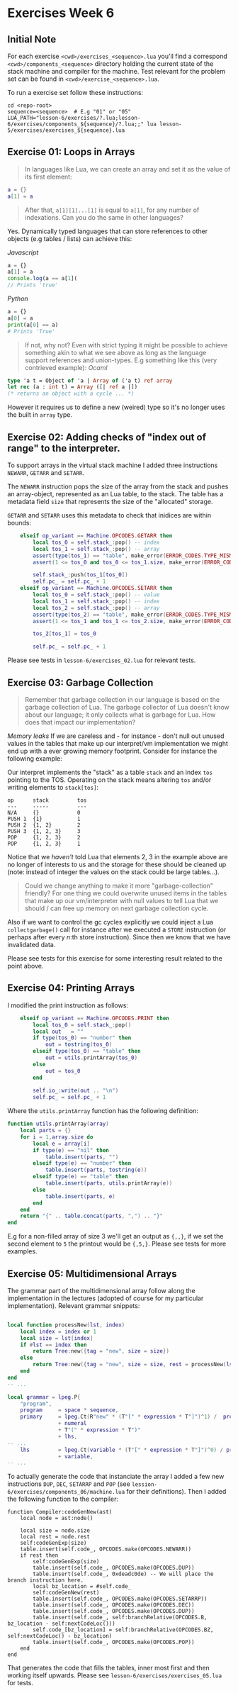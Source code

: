 # Exercises Week 6

## Initial Note
For each exercise `<cwd>/exercises_<sequence>.lua` you'll find a correspond `<cwd>/components_<sequence>` directory
holding the current state of the stack machine and compiler for the machine. Test relevant for the problem set can be
found in `<cwd>/exercise_<sequence>.lua`. 

To run a exercise set follow these instructions:

```
cd <repo-root>
sequence=<sequence>  # E.g "01" or "05"
LUA_PATH="lesson-6/exercises/?.lua;lesson-6/exercises/components_${sequence}/?.lua;;" lua lesson-5/exercises/exercises_${sequence}.lua
```

## Exercise 01: Loops in Arrays
> In languages like Lua, we can create an array and set it as the value of its first element:
```lua
a = {}
a[1] = a
```
> After that, `a[1][1]...[1]` is equal to `a[1]`, for any number of indexations.
> Can you do the same in other languages?

Yes. Dynamically typed languages that can store references to other objects (e.g tables / lists) can achieve this:

*Javascript*
```javascript
a = {}
a[1] = a
console.log(a == a[1](
// Prints 'true'
```

*Python*
```python
a = {}
a[0] = a
print(a[0] == a)
# Prints 'True'
```

> If not, why not?
Even with strict typing it might be possible to achieve something akin to what we see above as long as the language
support references and union-types. E.g something like this (very contrieved example):
*Ocaml*
```ocaml
type 'a t = Object of 'a | Array of ('a t) ref array
let rec (a : int t) = Array ([| ref a |])
(* returns an object with a cycle ... *)
```

However it requires us to define a new (weired) type so it's no longer uses the built in `array` type.


## Exercise 02: Adding checks of "index out of range" to the interpreter.
To support arrays in the virtual stack machine I added three instructions `NEWARR`, `GETARR` and `SETARR`. 

The `NEWARR` instruction pops the size of the array from the stack and pushes an array-object, represented as an Lua
table, to the stack. The table has a metadata field `size` that represents the size of the "allocated" storage.

`GETARR` and `SETARR` uses this metadata to check that inidices are within bounds:


```lua
    elseif op_variant == Machine.OPCODES.GETARR then
        local tos_0 = self.stack_:pop() -- index
        local tos_1 = self.stack_:pop() -- array
        assert(type(tos_1) == "table", make_error(ERROR_CODES.TYPE_MISMATCH, {message = "Expected array"}))
        assert(1 <= tos_0 and tos_0 <= tos_1.size, make_error(ERROR_CODES.INDEX_OUT_OF_RANGE, {message = "Index out of range"}))

        self.stack_:push(tos_1[tos_0])
        self.pc_ = self.pc_ + 1
    elseif op_variant == Machine.OPCODES.SETARR then
        local tos_0 = self.stack_:pop() -- value
        local tos_1 = self.stack_:pop() -- index
        local tos_2 = self.stack_:pop() -- array
        assert(type(tos_2) == "table", make_error(ERROR_CODES.TYPE_MISMATCH, {message = "Expected array"}))
        assert(1 <= tos_1 and tos_1 <= tos_2.size, make_error(ERROR_CODES.INDEX_OUT_OF_RANGE, {message = "Index out of range"}))

        tos_2[tos_1] = tos_0

        self.pc_ = self.pc_ + 1
```

Please see tests in `lesson-6/exercises_02.lua` for relevant tests.

## Exercise 03: Garbage Collection
> Remember that garbage collection in our language is based on the garbage collection of Lua. The garbage collector of
> Lua doesn't know about our language; it only collects what is garbage for Lua. How does that impact our
> implementation? 

*Memory leaks*
If we are careless and - for instance - don't null out unused values in the tables that make up our interpret/vm
implementation we might end up with a ever growing memory footprint. Consider for instance the following example:

Our interpret implements the "stack" as a table `stack` and an index `tos` pointing to the TOS. Operating on the stack
means altering `tos` and/or writing elements to `stack[tos]`:

```
op      stack         tos
---     -----         ---
N/A     {}            0
PUSH 1  {1}           1
PUSH 2  {1, 2}        2
PUSH 3  {1, 2, 3}     3
POP     {1, 2, 3}     2
POP     {1, 2, 3}     1
```
Notice that we _haven't_ told Lua that elements 2, 3 in the example above are no longer of interests to us and the
storage for these should be cleaned up (note: instead of integer the values on the stack could be large tables...).

> Could we change anything to make it more "garbage-collection" friendly?
For one thing we could overwrite unused items in the tables that make up our vm/interpreter with null values to tell Lua
that we should / can free up memory on next garbage collection cycle.

Also if we want to control the gc cycles explicitly we could inject a Lua `collectgarbage()` call for instance after we
executed a `STORE` instruction (or perhaps after every _n_:th store instruction). Since then we know that we have
invalidated data.

Please see tests for this exercise for some interesting result related to the point above.

## Exercise 04: Printing Arrays
I modified the print instruction as follows:

```lua
    elseif op_variant == Machine.OPCODES.PRINT then
        local tos_0 = self.stack_:pop()
        local out   = ""
        if type(tos_0) == "number" then
            out = tostring(tos_0)
        elseif type(tos_0) == "table" then
            out = utils.printArray(tos_0)
        else
            out = tos_0
        end
        
        self.io_:write(out .. "\n")
        self.pc_ = self.pc_ + 1

```

Where the `utils.printArray` function has the following definition:

```lua
function utils.printArray(array)
    local parts = {}
    for i = 1,array.size do
        local e = array[i]
        if type(e) == "nil" then
            table.insert(parts, "")
        elseif type(e) == "number" then
            table.insert(parts, tostring(e))
        elseif type(e) == "table" then
            table.insert(parts, utils.printArray(e))
        else
            table.insert(parts, e)
        end
    end
    return "{" .. table.concat(parts, ",") .. "}"
end

```

E.g for a non-filled array of size 3 we'll get an output as `{,,}`, if we set the second element to `5` the printout
would be `{,5,}`. Please see tests for more examples.

## Exercise 05: Multidimensional Arrays
The grammar part of the multidimensional array follow along the implementation in the lectures (adopted of course for my
particular implementation). Relevant grammar snippets:

```lua

local function processNew(lst, index)
    local index = index or 1
    local size = lst[index]
    if #lst == index then
        return Tree:new({tag = "new", size = size})
    else
        return Tree:new({tag = "new", size = size, rest = processNew(lst, index + 1)})
    end
end
-- ...

local grammar = lpeg.P{
    "program",
    program     = space * sequence,
    primary     = lpeg.Ct(R"new" * (T"[" * expression * T"]")^1) /  processNew
                + numeral 
                + T"(" * expression * T")"
                + lhs,
-- ...
    lhs         = lpeg.Ct(variable * (T"[" * expression * T"]")^0) / processIndex
                + variable,
-- ... 
```

To actually generate the code that instanciate the array I added a few new instructions `DUP`, `DEC`, `SETARRP` and
`POP` (see `lession-6/exercises/components_06/machine.lua` for their definitions). Then I added the following function
to the compiler:

```
function Compiler:codeGenNew(ast)
    local node = ast:node()

    local size = node.size
    local rest = node.rest
    self:codeGenExp(size)
    table.insert(self.code_, OPCODES.make(OPCODES.NEWARR)) 
    if rest then
        self:codeGenExp(size)
        table.insert(self.code_, OPCODES.make(OPCODES.DUP))
        table.insert(self.code_, 0xdeadc0de) -- We will place the branch instruction here.
        local bz_location = #self.code_
        self:codeGenNew(rest)  
        table.insert(self.code_, OPCODES.make(OPCODES.SETARRP))  
        table.insert(self.code_, OPCODES.make(OPCODES.DEC))
        table.insert(self.code_, OPCODES.make(OPCODES.DUP))
        table.insert(self.code_, self:branchRelative(OPCODES.B, bz_location - self:nextCodeLoc()))
        self.code_[bz_location] = self:branchRelative(OPCODES.BZ, self:nextCodeLoc() - bz_location)
        table.insert(self.code_, OPCODES.make(OPCODES.POP))
    end
end

```
That generates the code that fills the tables, inner most first and then working itself upwards. Please see
`lesson-6/exercises/exercises_05.lua` for tests.
